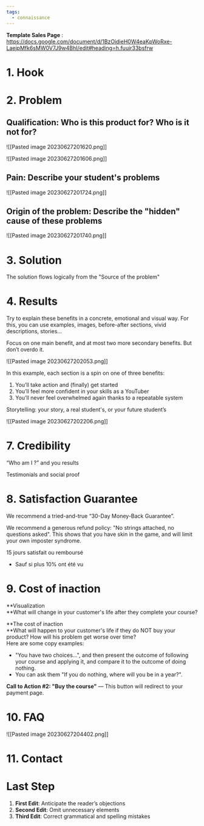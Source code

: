 ```yaml
---
tags:
  - connaissance
---
```


**Template Sales Page** : https://docs.google.com/document/d/1BzOidieH0W4eaKpWoRxe-LaejpMfk6sMW0V7J9w4BhI/edit#heading=h.fuujr33bsfrw

# 1. Hook

# 2. Problem

## Qualification: Who is this product for? Who is it not for?

![[Pasted image 20230627201620.png]]

![[Pasted image 20230627201606.png]]

## Pain: Describe your student's problems

![[Pasted image 20230627201724.png]]

## Origin of the problem: Describe the "hidden" cause of these problems

![[Pasted image 20230627201740.png]]

# 3. Solution

The solution flows logically from the "Source of the problem"

# 4. Results

Try to explain these benefits in a concrete, emotional and visual way. For this, you can use examples, images, before-after sections, vivid descriptions, stories...

Focus on one main benefit, and at most two more secondary benefits. But don’t overdo it.

![[Pasted image 20230627202053.png]]

In this example, each section is a spin on one of three benefits:

1. You’ll take action and (finally) get started
2. You’ll feel more confident in your skills as a YouTuber
3. You’ll never feel overwhelmed again thanks to a repeatable system

Storytelling: your story, a real student's, or your future student’s

![[Pasted image 20230627202206.png]]

# 7. Credibility

“Who am I ?” and you results

Testimonials and social proof

# 8. Satisfaction Guarantee

We recommend a tried-and-true “30-Day Money-Back Guarantee”.  

We recommend a generous refund policy: "No strings attached, no questions asked". This shows that you have skin in the game, and will limit your own imposter syndrome.

15 jours satisfait ou remboursé
- Sauf si plus 10% ont été vu

# 9. Cost of inaction

**Visualization  
‍**What will change in your customer's life after they complete your course?

**The cost of inaction  
‍**What will happen to your customer's life if they do NOT buy your product? How will his problem get worse over time?   
Here are some copy examples:

- "You have two choices...", and then present the outcome of following your course and applying it, and compare it to the outcome of doing nothing.
- You can ask them "If you do nothing, where will you be in a year?".

**Call to Action #2: "Buy the course"** — This button will redirect to your payment page.

# 10. FAQ

![[Pasted image 20230627204402.png]]

# 11. Contact

# Last Step

1. **First Edit**: Anticipate the reader’s objections
2. **Second Edit**: Omit unnecessary elements
3. **Third Edit**: Correct grammatical and spelling mistakes


